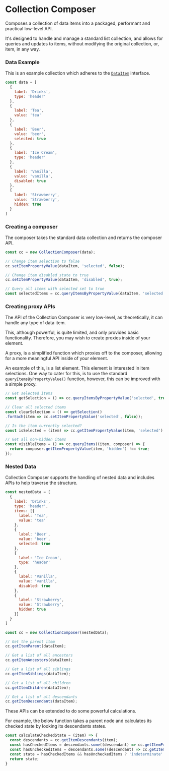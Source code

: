 # Collection Composer

Composes a collection of data items into a packaged, performant and practical low-level API.

It's designed to handle and manage a standard list collection, and allows for queries and updates to items, without modifying the original collection, or, item, in any way.

### Data Example

This is an example collection which adheres to the [`DataItem`](./data-item.ts) interface.
``` js
const data = [
  {
    label: 'Drinks',
    type: 'header'
  },
  {
    label: 'Tea',
    value: 'tea'
  },
  {
    label: 'Beer',
    value: 'beer',
    selected: true
  },
  {
    label: 'Ice Cream',
    type: 'header'
  },
  {
    label: 'Vanilla',
    value: 'vanilla',
    disabled: true
  },
  {
    label: 'Strawberry',
    value: 'Strawberry',
    hidden: true
  }
]
```

### Creating a composer

The composer takes the standard data collection and returns the composer API.

``` js
const cc = new CollectionComposer(data);

// Change item selection to false
cc.setItemPropertyValue(dataItem, 'selected', false);

// Change item disabled state to true
cc.setItemPropertyValue(dataItem, 'disabled', true);

// Query all items with selected set to true
const selectedItems = cc.queryItemsByPropertyValue(dataItem, 'selected', true);
```

### Creating proxy APIs

The API of the Collection Composer is very low-level, as theoretically, it can handle any type of data item.

This, although powerful, is quite limited, and only provides basic functionality. Therefore, you may wish to create proxies inside of your element.

A proxy, is a simplified function which proxies off to the composer, allowing for a more meaningful API inside of your element.

An example of this, is a list element. This element is interested in item selections. One way to cater for this, is to use the standard `queryItemsByPropertyValue()` function, however, this can be improved with a simple proxy.

``` js
// Get selected items
const getSelection = () => cc.queryItemsByPropertyValue('selected', true);

// Clear all selected items
const clearSelection = () => getSelection()
.forEach(item => cc.setItemPropertyValue('selected', false));

// Is the item currently selected?
const isSelected = (item) => cc.getItemPropertyValue(item, 'selected') === true;

// Get all non-hidden items
const visibleItems = () => cc.queryItems((item, composer) => {
  return composer.getItemPropertyValue(item, 'hidden') !== true;
});
```

### Nested Data

Collection Composer supports the handling of nested data and includes APIs to help traverse the structure.

``` js
const nestedData = [
  {
    label: 'Drinks',
    type: 'header',
    items: [{
      label: 'Tea',
      value: 'tea'
    },
    {
      label: 'Beer',
      value: 'beer',
      selected: true
    },
    {
      label: 'Ice Cream',
      type: 'header'
    },
    {
      label: 'Vanilla',
      value: 'vanilla',
      disabled: true
    },
    {
      label: 'Strawberry',
      value: 'Strawberry',
      hidden: true
    }]
  }
]
```

``` js
const cc = new CollectionComposer(nestedData);

// Get the parent item
cc.getItemParent(dataItem);

// Get a list of all ancestors
cc.getItemAncestors(dataItem);

// Get a list of all siblings
cc.getItemSiblings(dataItem);

// Get a list of all children
cc.getItemChildren(dataItem);

// Get a list of all descendants
cc.getItemDescendants(dataItem);
```

These APIs can be extended to do some powerful calculations.

For example, the below function takes a parent node and calculates its checked state by looking its descendants states.

```js
const calculateCheckedState = (item) => {
  const descendants = cc.getItemDescendants(item);
  const hasCheckedItems = descendants.some((descendant) => cc.getItemPropertyValue(descendant, 'selected') === true);
  const hasUncheckedItems = descendants.some((descendant) => cc.getItemPropertyValue(descendant, 'selected') !== true);
  const state = hasCheckedItems && hasUncheckedItems ? 'indeterminate' : hasCheckedItems ? 'checked' : '';
  return state;
}
```
